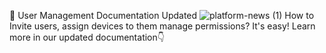 👥 User Management Documentation Updated
![platform-news (1)](https://user-images.githubusercontent.com/120122081/217278051-b555e624-ab41-4222-8719-30db1a6bea6b.png)
How to Invite users, assign devices to them manage permissions? It's easy!
Learn more in our updated documentation👇
